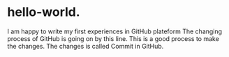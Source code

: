 # hello-world.
I am happy to write my first experiences in GitHub plateform
The changing process of GitHub is going on by this line. This is a good process to make the changes. The changes is called Commit in GitHub. 

